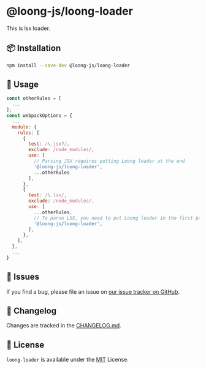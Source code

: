 # @loong-js/loong-loader

This is lsx loader.

## 📦 Installation

```bash
npm install --save-dev @loong-js/loong-loader
```

## 🔨 Usage

```javascript
const otherRules = [
  ...
];
const webpackOptions = {
  ...
  module: {
    rules: [
      {
        test: /\.jsx?/,
        exclude: /node_modules/,
        use: [
          // Parsing JSX requires putting Loong loader at the end
          '@loong-js/loong-loader',
          ...otherRules
        ],
      },
      {
        test: /\.lsx/,
        exclude: /node_modules/,
        use: [
          ...otherRules,
          // To parse LSX, you need to put Loong loader in the first place to convert it to the correct LSX format
          '@loong-js/loong-loader',
        ],
      },
    ],
  },
  ...
}
```

## 🐛 Issues

If you find a bug, please file an issue on [our issue tracker on GitHub](https://github.com/loong-js/loong-loader/issues).

## 🏁 Changelog

Changes are tracked in the [CHANGELOG.md](https://github.com/loong-js/loong-loader/blob/master/CHANGELOG.md).

## 📄 License

`loong-loader` is available under the [MIT](https://github.com/loong-js/loong-loader/blob/master/LICENSE) License.
